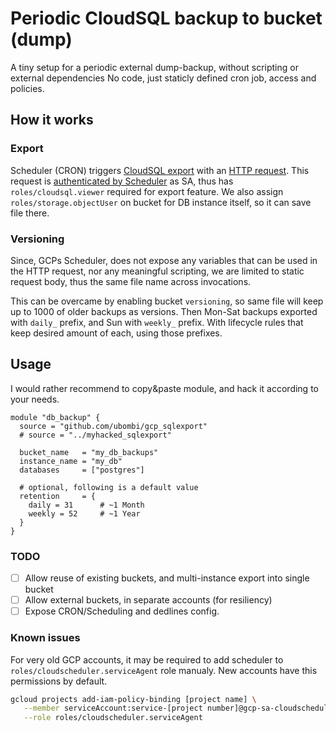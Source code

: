 # Periodic CloudSQL backup to bucket (dump)

A tiny setup for a periodic external dump-backup, without scripting or external dependencies
No code, just staticly defined cron job, access and policies.

## How it works

### Export

Scheduler (CRON) triggers [CloudSQL export](https://cloud.google.com/sql/docs/mysql/import-export/import-export-sql) with an [HTTP request](https://cloud.google.com/sql/docs/mysql/import-export/import-export-sql#rest-v1beta4).
This request is [authenticated by Scheduler](https://cloud.google.com/scheduler/docs/http-target-auth) as SA, thus has `roles/cloudsql.viewer` required for export feature.
We also assign `roles/storage.objectUser` on bucket for DB instance itself, so it can save file there.

### Versioning

Since, GCPs Scheduler, does not expose any variables that can be used
in the HTTP request, nor any meaningful scripting, we are limited to
static request body, thus the same file name across invocations.

This can be overcame by enabling bucket `versioning`,
so same file will keep up to 1000 of older backups as versions.
Then Mon-Sat backups exported with `daily_` prefix, and Sun with `weekly_` prefix.
With lifecycle rules that keep desired amount of each, using those prefixes.

## Usage

I would rather recommend to copy&paste module,
and hack it according to your needs.

```hcl
module "db_backup" {
  source = "github.com/ubombi/gcp_sqlexport"
  # source = "../myhacked_sqlexport"

  bucket_name   = "my_db_backups"
  instance_name = "my_db"
  databases     = ["postgres"]

  # optional, following is a default value
  retention     = {
    daily = 31      # ~1 Month
    weekly = 52     # ~1 Year
  }
}
```

### TODO

- [ ] Allow reuse of existing buckets, and multi-instance export into single bucket
- [ ] Allow external buckets, in separate accounts (for resiliency)
- [ ] Expose CRON/Scheduling and dedlines config.

### Known issues

For very old GCP accounts, it may be required to
add scheduler to `roles/cloudscheduler.serviceAgent` role manualy.
New accounts have this permissions by default.

```bash
gcloud projects add-iam-policy-binding [project name] \
   --member serviceAccount:service-[project number]@gcp-sa-cloudscheduler.iam.gserviceaccount.com \
   --role roles/cloudscheduler.serviceAgent
```
